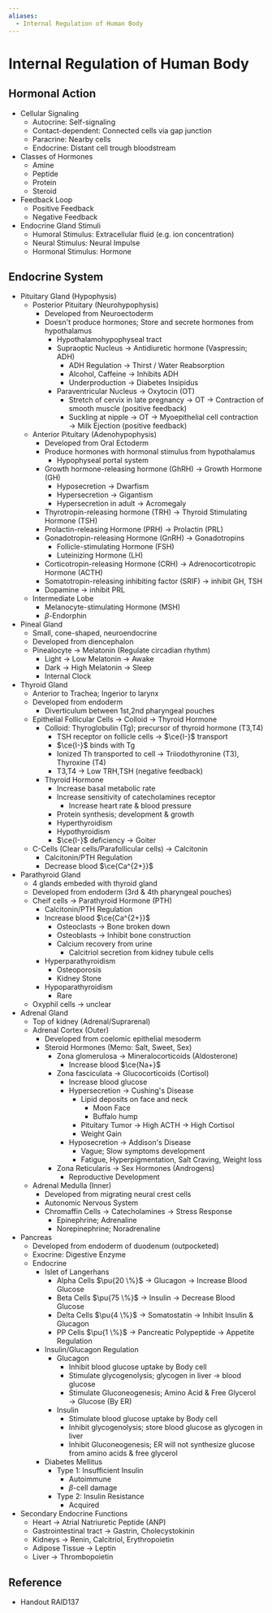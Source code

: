 ```yaml
---
aliases:
  - Internal Regulation of Human Body
---
```


# Internal Regulation of Human Body

## Hormonal Action

- Cellular Signaling
	- Autocrine: Self-signaling
	- Contact-dependent: Connected cells via gap junction
	- Paracrine: Nearby cells
	- Endocrine: Distant cell trough bloodstream
- Classes of Hormones
	- Amine
	- Peptide
	- Protein
	- Steroid
- Feedback Loop
	- Positive Feedback
	- Negative Feedback
- Endocrine Gland Stimuli
	- Humoral Stimulus: Extracellular fluid (e.g. ion concentration)
	- Neural Stimulus: Neural Impulse
	- Hormonal Stimulus: Hormone

## Endocrine System

- Pituitary Gland (Hypophysis)
	- Posterior Pituitary (Neurohypophysis)
		- Developed from Neuroectoderm
		- Doesn't produce hormones; Store and secrete hormones from hypothalamus
			- Hypothalamohypophyseal tract
			- Supraoptic Nucleus → Antidiuretic hormone (Vaspressin; ADH)
				- ADH Regulation → Thirst / Water Reabsorption
				- Alcohol, Caffeine → Inhibits ADH
				- Underproduction → Diabetes Insipidus
			- Paraventricular Nucleus → Oxytocin (OT)
				- Stretch of cervix in late pregnancy → OT → Contraction of smooth muscle (positive feedback)
				- Suckling at nipple → OT → Myoepithelial cell contraction → Milk Ejection (positive feedback)
	- Anterior Pituitary (Adenohypophysis)
		- Developed from Oral Ectoderm
		- Produce hormones with hormonal stimulus from hypothalamus
			- Hypophyseal portal system
		- Growth hormone-releasing hormone (GhRH) → Growth Hormone (GH)
			- Hyposecretion → Dwarfism
			- Hypersecretion → Gigantism
			- Hypersecretion in adult → Acromegaly
		- Thyrotropin-releasing hormone (TRH) → Thyroid Stimulating Hormone (TSH)
		- Prolactin-releasing Hormone (PRH) → Prolactin (PRL)
		- Gonadotropin-releasing Hormone (GnRH) → Gonadotropins
			- Follicle-stimulating Hormone (FSH)
			- Luteinizing Hormone (LH)
		- Corticotropin-releasing Hormone (CRH) → Adrenocorticotropic Hormone (ACTH)
		- Somatotropin-releasing inhibiting factor (SRIF) → inhibit GH, TSH
		- Dopamine → inhibit PRL
	- Intermediate Lobe
		- Melanocyte-stimulating Hormone (MSH)
		- $\beta$-Endorphin
- Pineal Gland
	- Small, cone-shaped, neuroendocrine
	- Developed from diencephalon
	- Pinealocyte → Melatonin (Regulate circadian rhythm)
		- Light → Low Melatonin → Awake
		- Dark → High Melatonin → Sleep
		- Internal Clock
- Thyroid Gland
	- Anterior to Trachea; Ingerior to larynx
	- Developed from endoderm
		- Diverticulum between 1st,2nd pharyngeal pouches
	- Epithelial Follicular Cells → Colloid → Thyroid Hormone
		- Colloid: Thyroglobulin (Tg); precursor of thyroid hormone (T3,T4)
			- TSH receptor on follicle cells → $\ce{I-}$ transport
			- $\ce{I-}$ binds with Tg
			- Ionized Th transported to cell → Triiodothyronine (T3), Thyroxine (T4)
			- T3,T4 → Low TRH,TSH (negative feedback)
		- Thyroid Hormone
			- Increase basal metabolic rate
			- Increase sensitivity of catecholamines receptor
				- Increase heart rate & blood pressure
			- Protein synthesis; development & growth
			- Hyperthyroidism
			- Hypothyroidism
			- $\ce{I-}$ deficiency → Goiter
	- C-Cells (Clear cells/Parafollicular cells) → Calcitonin
		- Calcitonin/PTH Regulation
		- Decrease blood $\ce{Ca^{2+}}$
- Parathyroid Gland
	- 4 glands embeded with thyroid gland
	- Developed from endoderm (3rd & 4th pharyngeal pouches)
	- Cheif cells → Parathyroid Hormone (PTH)
		- Calcitonin/PTH Regulation
		- Increase blood $\ce{Ca^{2+}}$
			- Osteoclasts → Bone broken down
			- Osteoblasts → Inhibit bone construction
			- Calcium recovery from urine
				- Calcitriol secretion from kidney tubule cells
		- Hyperparathyroidism
			- Osteoporosis
			- Kidney Stone
		- Hypoparathyroidism
			- Rare
	- Oxyphil cells → unclear
- Adrenal Gland
	- Top of kidney (Adrenal/Suprarenal)
	- Adrenal Cortex (Outer)
		- Developed from coelomic epithelial mesoderm
		- Steroid Hormones (Memo: Salt, Sweet, Sex)
			- Zona glomerulosa → Mineralocorticoids (Aldosterone)
				- Increase blood $\ce{Na+}$
			- Zona fasciculata → Glucocorticoids (Cortisol)
				- Increase blood glucose
				- Hypersecretion → Cushing's Disease
					- Lipid deposits on face and neck
						- Moon Face
						- Buffalo hump
					- Pituitary Tumor → High ACTH → High Cortisol
					- Weight Gain
				- Hyposecretion → Addison's Disease
					- Vague; Slow symptoms development
					- Fatigue, Hyperpigmentation, Salt Craving, Weight loss
			- Zona Reticularis → Sex Hormones (Androgens)
				- Reproductive Development
	- Adrenal Medulla (Inner)
		- Developed from migrating neural crest cells
		- Autonomic Nervous System
		- Chromaffin Cells → Catecholamines → Stress Response
			- Epinephrine; Adrenaline
			- Norepinephrine; Noradrenaline
- Pancreas
	- Developed from endoderm of duodenum (outpocketed)
	- Exocrine: Digestive Enzyme
	- Endocrine
		- Islet of Langerhans
			- Alpha Cells $\pu{20 \%}$ → Glucagon → Increase Blood Glucose
			- Beta Cells $\pu{75 \%}$ → Insulin → Decrease Blood Glucose
			- Delta Cells $\pu{4 \%}$ → Somatostatin → Inhibit Insulin & Glucagon
			- PP Cells $\pu{1 \%}$ → Pancreatic Polypeptide → Appetite Regulation
		- Insulin/Glucagon Regulation
			- Glucagon
				- Inhibit blood glucose uptake by Body cell
				- Stimulate glycogenolysis; glycogen in liver → blood glucose
				- Stimulate Gluconeogenesis; Amino Acid & Free Glycerol → Glucose (By ER)
			- Insulin
				- Stimulate blood glucose uptake by Body cell
				- Inhibit glycogenolysis; store blood glucose as glycogen in liver
				- Inhibit Gluconeogenesis; ER will not synthesize glucose from amino acids & free glycerol
		- Diabetes Mellitus
			- Type 1: Insufficient Insulin
				- Autoimmune
				- $\beta$-cell damage
			- Type 2: Insulin Resistance
				- Acquired
- Secondary Endocrine Functions
	- Heart → Atrial Natriuretic Peptide (ANP)
	- Gastrointestinal tract → Gastrin, Cholecystokinin
	- Kidneys → Renin, Calcitriol, Erythropoietin
	- Adipose Tissue → Leptin
	- Liver → Thrombopoietin

## Reference

- Handout RAID137
